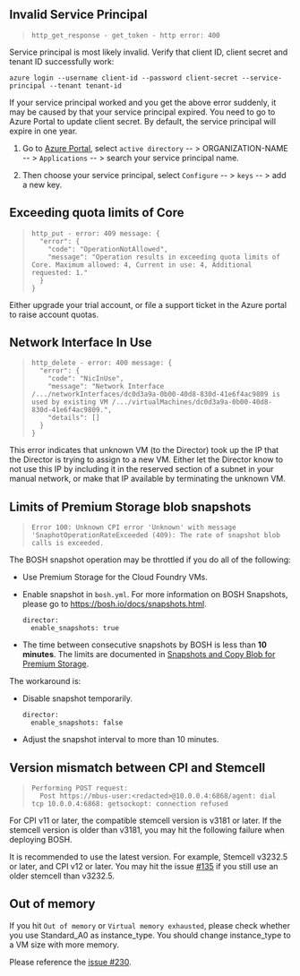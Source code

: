 ## Invalid Service Principal

>     http_get_response - get_token - http error: 400

Service principal is most likely invalid. Verify that client ID, client secret and tenant ID successfully work:

```shell
azure login --username client-id --password client-secret --service-principal --tenant tenant-id
```

If your service principal worked and you get the above error suddenly, it may be caused by that your service principal expired. You need to go to Azure Portal to update client secret. By default, the service principal will expire in one year.

1. Go to [Azure Portal](https://manage.windowsazure.com/), select `active directory` -- > ORGANIZATION-NAME -- > `Applications` -- > search your service principal name.

2. Then choose your service principal, select `Configure` -- > `keys` -- > add a new key.


## Exceeding quota limits of Core

>     http_put - error: 409 message: {
>       "error": {
>         "code": "OperationNotAllowed",
>         "message": "Operation results in exceeding quota limits of Core. Maximum allowed: 4, Current in use: 4, Additional requested: 1."
>       }
>     }

Either upgrade your trial account, or file a support ticket in the Azure portal to raise account quotas.


## Network Interface In Use

>     http_delete - error: 400 message: {
>       "error": {
>         "code": "NicInUse",
>         "message": "Network Interface /.../networkInterfaces/dc0d3a9a-0b00-40d8-830d-41e6f4ac9809 is used by existing VM /.../virtualMachines/dc0d3a9a-0b00-40d8-830d-41e6f4ac9809.",
>         "details": []
>       }
>     }

This error indicates that unknown VM (to the Director) took up the IP that the Director is trying to assign to a new VM. Either let the Director know to not use this IP by including it in the reserved section of a subnet in your manual network, or make that IP available by terminating the unknown VM.


## Limits of Premium Storage blob snapshots

>     Error 100: Unknown CPI error 'Unknown' with message 'SnaphotOperationRateExceeded (409): The rate of snapshot blob calls is exceeded.

The BOSH snapshot operation may be throttled if you do all of the following:

 * Use Premium Storage for the Cloud Foundry VMs.

 * Enable snapshot in `bosh.yml`. For more information on BOSH Snapshots, please go to https://bosh.io/docs/snapshots.html.

    ```
    director:
      enable_snapshots: true
    ```

 * The time between consecutive snapshots by BOSH is less than **10 minutes**. The limits are documented in [Snapshots and Copy Blob for Premium Storage](https://azure.microsoft.com/en-us/documentation/articles/storage-premium-storage/#snapshots-and-copy-blob).

The workaround is:

 * Disable snapshot temporarily.

    ```
    director:
      enable_snapshots: false
    ```

 * Adjust the snapshot interval to more than 10 minutes.


## Version mismatch between CPI and Stemcell

>     Performing POST request:
>       Post https://mbus-user:<redacted>@10.0.0.4:6868/agent: dial tcp 10.0.0.4:6868: getsockopt: connection refused

For CPI v11 or later, the compatible stemcell version is v3181 or later. If the stemcell version is older than v3181, you may hit the following failure when deploying BOSH.

It is recommended to use the latest version. For example, Stemcell v3232.5 or later, and CPI v12 or later. You may hit the issue [#135](https://github.com/cloudfoundry-incubator/bosh-azure-cpi-release/issues/135) if you still use an older stemcell than v3232.5.


## Out of memory

If you hit `Out of memory` or `Virtual memory exhausted`, please check whether you use Standard_A0 as instance_type. You should change instance_type to a VM size with more memory.

Please reference the [issue #230](https://github.com/cloudfoundry-incubator/bosh-azure-cpi-release/issues/230).
